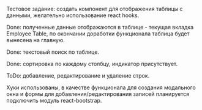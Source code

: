 Тестовое задание: создать компонент для отображения таблицы с данными, желательно использование react hooks.

Done: полученные данные отображаются в таблице - текущая вкладка Employee Table, по окончании доработки функционала таблица будет вынесена на главную.

Done: текстовый поиск по таблице.

Done: сортировка по каждому столбцу, индикатор присутствует.

ToDo: добавление, редактирование и удаление строк.

Хуки использованы, в качестве функционала для создания модального окна и формы для добавления/редактирования записей планируется подключить модуль react-bootstrap.
